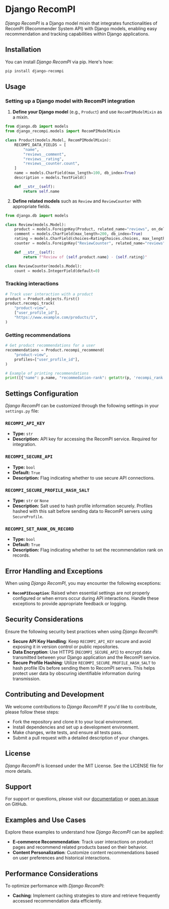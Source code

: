# Django RecomPI

*Django RecomPI* is a Django model mixin that integrates functionalities of RecomPI (Recommender System API) with Django models, enabling easy recommendation and tracking capabilities within Django applications.

## Installation

You can install *Django RecomPI* via pip. Here's how:

```bash
pip install django-recompi
```

## Usage

### Setting up a Django model with RecomPI integration

1. **Define your Django model** (e.g., `Product`) and use `RecomPIModelMixin` as a mixin.

```python
from django.db import models
from django_recompi.models import RecomPIModelMixin

class Product(models.Model, RecomPIModelMixin):
    RECOMPI_DATA_FIELDS = [
        "name",
        "reviews__comment",
        "reviews__rating",
        "reviews__counter.count",
    ]
    name = models.CharField(max_length=100, db_index=True)
    description = models.TextField()

    def __str__(self):
        return self.name
```

2. **Define related models** such as `Review` and `ReviewCounter` with appropriate fields.

```python
from django.db import models

class Review(models.Model):
    product = models.ForeignKey(Product, related_name="reviews", on_delete=models.CASCADE)
    comment = models.CharField(max_length=200, db_index=True)
    rating = models.CharField(choices=RatingChoices.choices, max_length=1, db_index=True)
    counter = models.ForeignKey("ReviewCounter", related_name="reviews", on_delete=models.CASCADE, default=None, null=True, blank=True)

    def __str__(self):
        return f"Review of {self.product.name} - {self.rating}"

class ReviewCounter(models.Model):
    count = models.IntegerField(default=0)
```

### Tracking interactions

```python
# Track user interaction with a product
product = Product.objects.first()
product.recompi_track(
    "product-view",
    ["user_profile_id"],
    "https://www.example.com/products/1",
)
```

### Getting recommendations

```python
# Get product recommendations for a user
recommendations = Product.recompi_recommend(
    "product-view",
    profiles=["user_profile_id"],
)

# Example of printing recommendations
print([{"name": p.name, "recommedation-rank": getattr(p, 'recompi_rank', None)} for p in recommendations.get("product-view", [])])
```

## Settings Configuration

*Django RecomPI* can be customized through the following settings in your `settings.py` file:

### `RECOMPI_API_KEY`

- **Type:** `str`
- **Description:** API key for accessing the RecomPI service. Required for integration.

### `RECOMPI_SECURE_API`

- **Type:** `bool`
- **Default:** `True`
- **Description:** Flag indicating whether to use secure API connections.

### `RECOMPI_SECURE_PROFILE_HASH_SALT`

- **Type:** `str` or `None`
- **Description:** Salt used to hash profile information securely. Profiles hashed with this salt before sending data to RecomPI servers using `SecureProfile`.

### `RECOMPI_SET_RANK_ON_RECORD`

- **Type:** `bool`
- **Default:** `True`
- **Description:** Flag indicating whether to set the recommendation rank on records.

## Error Handling and Exceptions

When using *Django RecomPI*, you may encounter the following exceptions:

- **`RecomPIException`**: Raised when essential settings are not properly configured or when errors occur during API interactions. Handle these exceptions to provide appropriate feedback or logging.

## Security Considerations

Ensure the following security best practices when using *Django RecomPI*:

- **Secure API Key Handling**: Keep `RECOMPI_API_KEY` secure and avoid exposing it in version control or public repositories.
- **Data Encryption**: Use HTTPS (`RECOMPI_SECURE_API`) to encrypt data transmitted between your Django application and the RecomPI service.
- **Secure Profile Hashing**: Utilize `RECOMPI_SECURE_PROFILE_HASH_SALT` to hash profile IDs before sending them to RecomPI servers. This helps protect user data by obscuring identifiable information during transmission.

## Contributing and Development

We welcome contributions to *Django RecomPI*! If you'd like to contribute, please follow these steps:

- Fork the repository and clone it to your local environment.
- Install dependencies and set up a development environment.
- Make changes, write tests, and ensure all tests pass.
- Submit a pull request with a detailed description of your changes.

## License

*Django RecomPI* is licensed under the MIT License. See the LICENSE file for more details.

## Support

For support or questions, please visit our [documentation](https://panel.recompi.com/tickets/new) or [open an issue](https://github.com/recompi/django-recompi/issues) on GitHub.

## Examples and Use Cases

Explore these examples to understand how *Django RecomPI* can be applied:

- **E-commerce Recommendation**: Track user interactions on product pages and recommend related products based on their behavior.
- **Content Personalization**: Customize content recommendations based on user preferences and historical interactions.

## Performance Considerations

To optimize performance with *Django RecomPI*:

- **Caching**: Implement caching strategies to store and retrieve frequently accessed recommendation data efficiently.
